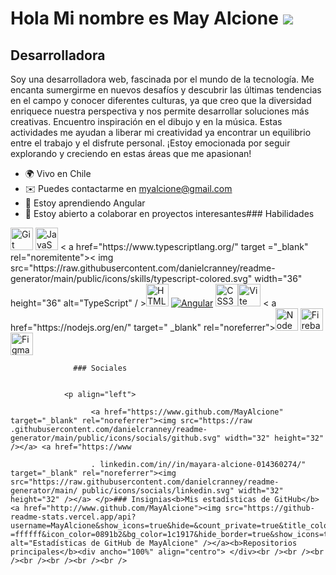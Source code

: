 Hola Mi nombre es May Alcione ![](https://user-images.githubusercontent.com/18350557/176309783-0785949b-9127-417c-8b55-ab5a4333674e.gif)
========================================================================================================================================

Desarrolladora
--------------

Soy una desarrolladora web, fascinada por el mundo de la tecnología. Me encanta sumergirme en nuevos desafíos y descubrir las últimas tendencias en el campo y conocer diferentes culturas, ya que creo que la diversidad enriquece nuestra perspectiva y nos permite desarrollar soluciones más creativas. Encuentro inspiración en el dibujo y en la música. Estas actividades me ayudan a liberar mi creatividad ya encontrar un equilibrio entre el trabajo y el disfrute personal. ¡Estoy emocionada por seguir explorando y creciendo en estas áreas que me apasionan!

*   🌍 Vivo en Chile
*   ✉️ Puedes contactarme en [myalcione@gmail.com](mailto:myalcione@gmail.com)[](mailto:myalcione@gmail.com)
*   🧠 Estoy aprendiendo Angular
*   🤝 Estoy abierto a colaborar en proyectos interesantes### Habilidades 
<p align="left">
 <a href="https://git-scm.com/" target="_blank" rel="noreferrer"><img src="https://raw.githubusercontent.com/ danielcranney/readme-generator/main/public/icons/skills/git-colored.svg" width="36" height="36" alt="Git" /></a> <a href="https:
 // developer.mozilla.org/en-US/docs/Web/JavaScript" target="_blank" rel="noreferrer"><img src="https://raw.githubusercontent.com/danielcranney/readme-generator/main/ public/icons/skills/javascript-colored.svg" width="36" height="36" alt="JavaScript" /></a> <
 a href="https://www.typescriptlang.org/" target ="_blank" rel="noremitente"><
img src="https://raw.githubusercontent.com/danielcranney/readme-generator/main/public/icons/skills/typescript-colored.svg" width="36" height="36" alt="TypeScript" / ></a><a href="https://developer.mozilla.org/en-US/docs/Glossary/HTML5" target="_blank" rel="noreferrer"><img src="https://raw.githubusercontent.com /danielcranney/readme-generator/main/public/icons/skills/html5-colored.svg" width="36" height="36" alt="HTML5" /></a>
 <a href="https:/ /angular.io/" target="_blank" rel="noreferrer"><img src="https://raw.githubusercontent.com/danielcranney/readme-generator/main/public/icons/skills/angularjs-colored. svg" ancho="36" altura="36" alt="Angular" /></a>
 <a href="https://www.w3.org/TR/CSS/#css" target="_blank" rel="noreferrer"><img src="https://raw.githubusercontent.
com/danielcranney/readme-generator/main/public/icons/skills/css3-colored.svg" width="36" height="36" alt="CSS3" /></a><a href="https://vitejs.dev/" target="_blank" rel="noreferrer"><img src="https://raw.githubusercontent.com/danielcranney/readme-generator/main/public/ icons/skills/vite-colored.svg" width="36" height="36" alt="Vite" /></a> <
 a href="https://nodejs.org/en/" target=" _blank" rel="noreferrer"><img src="https://raw.githubusercontent.com/danielcranney/readme-generator/main/public/icons/skills/nodejs-colored.svg" width="36" height= "36" alt="NodeJS" /></a>
 <a href="https://firebase.google.com/" target="_blank" rel="noreferrer"><img src="https:// raw.githubusercontent.
com/danielcranney/readme-generator/main/public/icons/skills/firebase-colored.svg" width="36" height="36" alt="Firebase" /></a><a href="https://www.figma.com/" target="_blank" rel="noreferrer"><img src="https://raw.githubusercontent.com/danielcranney/readme-generator/main/ public/icons/skills/figma-colored.svg" width="36" height="36" alt="Figma" /></a>
 </p>
                    
                  ### Sociales
                  
                   
                <p align="left"> 
                          
                      <a href="https://www.github.com/MayAlcione" target="_blank" rel="noreferrer"><img src="https://raw .githubusercontent.com/danielcranney/readme-generator/main/public/icons/socials/github.svg" width="32" height="32" /></a> <a href="https://www 
                          
                      . linkedin.com/in//in/mayara-alcione-014360274/" target="_blank" rel="noreferrer"><img src="https://raw.githubusercontent.com/danielcranney/readme-generator/main/ public/icons/socials/linkedin.svg" width="32" height="32" /></a> </p>### Insignias<b>Mis estadísticas de GitHub</b><a href="http://www.github.com/MayAlcione"><img src="https://github-readme-stats.vercel.app/api?username=MayAlcione&show_icons=true&hide=&count_private=true&title_color=0891b2&text_color =ffffff&icon_color=0891b2&bg_color=1c1917&hide_border=true&show_icons=true" alt="Estadísticas de GitHub de MayAlcione" /></a><b>Repositorios principales</b><div ancho="100%" align="centro"> </div><br /><br /><br /><br /><br /><br /><br />

